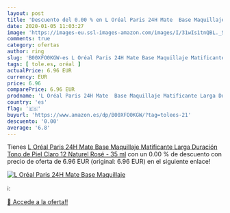 ```yaml
---
layout: post
title: 'Descuento del 0.00 % en L Oréal Paris 24H Mate  Base Maquillaje '
date: 2020-01-05 11:03:27
image: 'https://images-eu.ssl-images-amazon.com/images/I/31wIs1tnQBL._SL200_.jpg'
comments: true
category: ofertas
author: ring
slug: 'B00XFO0KGW-es L Oréal Paris 24H Mate Base Maquillaje Matificante Larga...'
tags: [ tole.es, oréal ]
actualPrice: 6.96 EUR
currency: EUR
price: 6.96
comparePrice: 6.96 EUR
prodname: 'L Oréal Paris 24H Mate  Base Maquillaje Matificante Larga Duración  Tono de Piel Claro 12 Naturel Rosé - 35 ml'
country: 'es'
flag: '🇪🇸'
buyurl: 'https://www.amazon.es/dp/B00XFO0KGW/?tag=tolees-21'
descuento: '0.00'
average: '6.8'
---
```


Tienes [L Oréal Paris 24H Mate  Base Maquillaje Matificante Larga Duración  Tono de Piel Claro 12 Naturel Rosé - 35 ml](https://www.amazon.es/dp/B00XFO0KGW/?tag=tolees-21) con un 0.00 % de descuento con precio de oferta de 6.96 EUR (original: 6.96 EUR) en el siguiente enlace!

[![L Oréal Paris 24H Mate  Base Maquillaje ](https://images-eu.ssl-images-amazon.com/images/I/31wIs1tnQBL._SL200_.jpg)](https://www.amazon.es/dp/B00XFO0KGW/?tag=tolees-21)

ℹ️:


[🛒 Accede a la oferta!!](https://www.amazon.es/dp/B00XFO0KGW/?tag=tolees-21)
